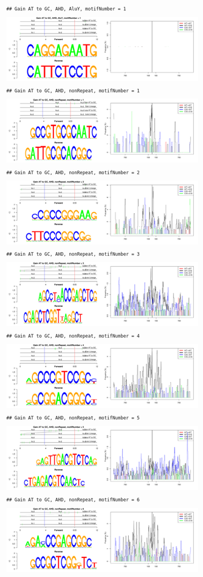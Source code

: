 

```
## Gain AT to GC, AHD, AluY, motifNumber = 1
```

![plot of chunk motifPValues](figure/motifPValues1.png) 

```
## Gain AT to GC, AHD, nonRepeat, motifNumber = 1
```

![plot of chunk motifPValues](figure/motifPValues2.png) 

```
## Gain AT to GC, AHD, nonRepeat, motifNumber = 2
```

![plot of chunk motifPValues](figure/motifPValues3.png) 

```
## Gain AT to GC, AHD, nonRepeat, motifNumber = 3
```

![plot of chunk motifPValues](figure/motifPValues4.png) 

```
## Gain AT to GC, AHD, nonRepeat, motifNumber = 4
```

![plot of chunk motifPValues](figure/motifPValues5.png) 

```
## Gain AT to GC, AHD, nonRepeat, motifNumber = 5
```

![plot of chunk motifPValues](figure/motifPValues6.png) 

```
## Gain AT to GC, AHD, nonRepeat, motifNumber = 6
```

![plot of chunk motifPValues](figure/motifPValues7.png) 
  
